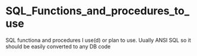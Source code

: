 # SQL_Functions_and_procedures_to_use
SQL functiona and procedures I use(d) or plan to use. Uually ANSI SQL so it should be easily converted to any DB code
